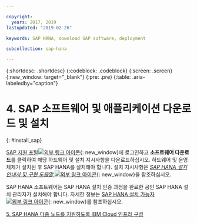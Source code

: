 ```yaml
---

copyright:
  years: 2017, 2019
lastupdated: "2019-02-26"

keywords: SAP HANA, download SAP software, deployment

subcollection: sap-hana

---
```


{:shortdesc: .shortdesc}
{:codeblock: .codeblock}
{:screen: .screen}
{:new_window: target="_blank"}
{:pre: .pre}
{:table: .aria-labeledby="caption"}

# 4. SAP 소프트웨어 및 애플리케이션 다운로드 및 설치
{: #install_sap}

[SAP 지원 포털![외부 링크 아이콘](../../icons/launch-glyph.svg "외부 링크 아이콘")](https://support.sap.com/en/index.html){: new_window}에 로그인하고 **소프트웨어 다운로드**를 클릭하여 해당 하드웨어 및 설치 지시사항을 다운로드하십시오. 하드웨어 및 운영 체제가 설치된 후 SAP HANA를 설치해야 합니다. 설치 지시사항은 [*SAP HANA 설치 안내서 및 구현 도움말* ![외부 링크 아이콘](../../icons/launch-glyph.svg "외부 링크 아이콘")](https://www.sap.com/products/hana/implementation/resources.html){: new_window}을 참조하십시오.

SAP HANA 소프트웨어는 SAP HANA 설치 인증 과정을 완료한 공인 SAP HANA 설치 관리자가 설치해야 합니다. 자세한 정보는 [SAP HANA 설치 가능자![외부 링크 아이콘](../../icons/launch-glyph.svg "외부 링크 아이콘")](http://www.saphanacentral.com/p/who-can-install-sap-hana.html){: new_window}를 참조하십시오.

 [5. SAP HANA 다중 노드를 지원하도록 IBM Cloud 인프라 구성](/docs/infrastructure/sap-hana?topic=sap-hana-multi-node-storage#multi-node-storage)
